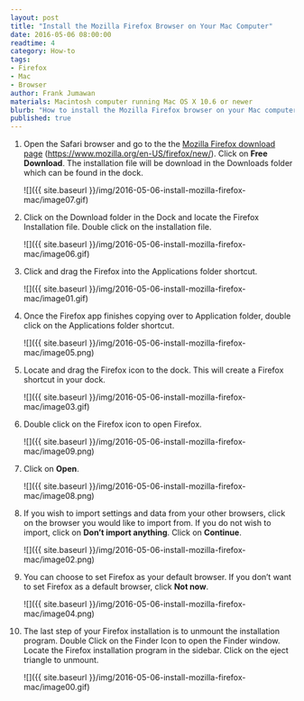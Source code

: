 ```yaml
---
layout: post
title: "Install the Mozilla Firefox Browser on Your Mac Computer"
date: 2016-05-06 08:00:00
readtime: 4
category: How-to
tags:
- Firefox
- Mac
- Browser
author: Frank Jumawan
materials: Macintosh computer running Mac OS X 10.6 or newer
blurb: "How to install the Mozilla Firefox browser on your Mac computer. You will be using the Mac default browser (Safari) to download Firefox."
published: true
---
```


1. Open the Safari browser and go to the the [Mozilla Firefox download page](https://www.mozilla.org/en-US/firefox/new/) (https://www.mozilla.org/en-US/firefox/new/). Click on **Free Download**. The installation file will be download in the Downloads folder which can be found in the dock.

    ![]({{ site.baseurl }}/img/2016-05-06-install-mozilla-firefox-mac/image07.gif)

2. Click on the Download folder in the Dock and locate the Firefox Installation file. Double click on the installation file.

    ![]({{ site.baseurl }}/img/2016-05-06-install-mozilla-firefox-mac/image06.gif)

3. Click and drag the Firefox into the Applications folder shortcut.

    ![]({{ site.baseurl }}/img/2016-05-06-install-mozilla-firefox-mac/image01.gif)

4. Once the Firefox app finishes copying over to Application folder, double click on the Applications folder shortcut.

    ![]({{ site.baseurl }}/img/2016-05-06-install-mozilla-firefox-mac/image05.png)

5. Locate and drag the Firefox icon to the dock. This will create a Firefox shortcut in your dock.

    ![]({{ site.baseurl }}/img/2016-05-06-install-mozilla-firefox-mac/image03.gif)

6. Double click on the Firefox icon to open Firefox.

    ![]({{ site.baseurl }}/img/2016-05-06-install-mozilla-firefox-mac/image09.png)

7. Click on **Open**.

    ![]({{ site.baseurl }}/img/2016-05-06-install-mozilla-firefox-mac/image08.png)

8. If you wish to import settings and data from your other browsers, click on the browser you would like to import from. If you do not wish to import, click on **Don’t import anything**. Click on **Continue**.

    ![]({{ site.baseurl }}/img/2016-05-06-install-mozilla-firefox-mac/image02.png)

9. You can choose to set Firefox as your default browser. If you don’t want to set Firefox as a default browser, click **Not now**.

    ![]({{ site.baseurl }}/img/2016-05-06-install-mozilla-firefox-mac/image04.png)

10. The last step of your Firefox installation is to unmount the installation program. Double Click on the Finder Icon to open the Finder window. Locate the Firefox installation program in the sidebar. Click on the eject triangle to unmount.

    ![]({{ site.baseurl }}/img/2016-05-06-install-mozilla-firefox-mac/image00.gif)
